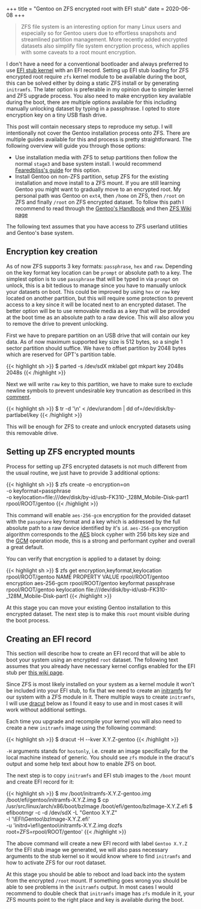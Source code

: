 +++
title = "Gentoo on ZFS encrypted root with EFI stub"
date = 2020-06-08
+++

> ZFS file system is an interesting option for many Linux users and
  especially so for Gentoo users due to effortless snapshots and
  streamlined partition management. More recently added encrypted
  datasets also simplify file system encryption process, which applies
  with some caveats to a root mount encryption.

I don't have a need for a conventional bootloader and always preferred
to use [EFI stub kernel](https://wiki.gentoo.org/wiki/EFI_stub_kernel)
with an EFI record. Setting up EFI stub loading for ZFS encrypted root
require `zfs` kernel module to be available during the boot, this can
be solved either by doing a static ZFS install or by generating
`initramfs`. The later option is preferable in my opinion due to
simpler kernel and ZFS upgrade process. You also need to make
encryption key available during the boot, there are multiple options
available for this including manually unlocking dataset by typing in a
passphrase. I opted to store encryption key on a tiny USB flash drive.

This post will contain necessary steps to reproduce my setup. I will
intentionally not cover the Gentoo installation process onto
ZFS. There are multiple guides available for this and process is
pretty straightforward. The following overview will guide you through
those options:

- Use installation media with ZFS to setup partitions then follow the
  normal `stage3` and base system install. I would recommend
  [Fearedbliss's
  guide](https://wiki.gentoo.org/wiki/User:Fearedbliss/Installing_Gentoo_Linux_On_ZFS)
  for this option.
- Install Gentoo on non-ZFS partition, setup ZFS for the existing
  installation and move install to a ZFS mount. If you are still
  learning Gentoo you might want to gradually move to an encrypted
  root. My personal path was Gentoo on `ext4`, then `/home` on ZFS,
  then `/root` on ZFS and finally `/root` on ZFS encrypted dataset. To
  follow this path I recommend to read through the [Gentoo's
  Handbook](https://wiki.gentoo.org/wiki/Handbook) and then [ZFS Wiki
  page](https://wiki.gentoo.org/wiki/ZFS)

The following text assumes that you have access to ZFS userland
utilities and Gentoo's base system.

## Encryption key creation

As of now ZFS supports 3 key formats: `passphrase`, `hex` and
`raw`. Depending on the key format key location can be `prompt` or
absolute path to a key. The simplest option is to use `passphrase`
that will be typed in via `prompt` on unlock, this is a bit tedious to
manage since you have to manually unlock your datasets on boot. This
could be improved by using `hex` or `raw` key located on another
partition, but this will require some protection to prevent access to
a key since it will be located next to an encrypted dataset. The
better option will be to use removable media as a key that will be
provided at the boot time as an absolute path to a raw device. This
will also allow you to remove the drive to prevent unlocking.

First we have to prepare partition on an USB drive that will contain
our key data. As of now maximum supported key size is 512 bytes, so a
single 1 sector partition should suffice. We have to offset partition
by 2048 bytes which are reserved for GPT's partition table.

{{< highlight sh >}}
$ parted -s /dev/sdX mklabel gpt mkpart key 2048s 2048s
{{< /highlight >}}

Next we will write `raw` key to this partition, we have to make sure
to exclude newline symbols to prevent undesirable key truncation as
described in this
[comment](https://github.com/openzfs/zfs/issues/6556#issuecomment-570340855).

{{< highlight sh >}}
$ tr -d '\n' < /dev/urandom | dd of=/dev/disk/by-partlabel/key
{{< /highlight >}}

This will be enough for ZFS to create and unlock encrypted datasets
using this removable drive.

## Setting up ZFS encrypted mounts

Process for setting up ZFS encrypted datasets is not much different
from the usual routine, we just have to provide 3 additional options:

{{< highlight sh >}}
$ zfs create -o encryption=on \
             -o keyformat=passphrase \
             -o keylocation=file:///dev/disk/by-id/usb-FK310-_128M_Mobile-Disk-part1 \
             rpool/ROOT/gentoo
{{< /highlight >}}

This command will enable `aes-256-gcm` encryption for the provided
dataset with the `passphare` key format and a key which is addressed
by the full absolute path to a raw device identified by it's
`id`. `aes-256-gcm` encryption algorithm corresponds to the
[AES](https://en.wikipedia.org/wiki/Advanced_Encryption_Standard)
block cypher with 256 bits key size and the
[GCM](https://en.wikipedia.org/wiki/Galois/Counter_Mode) operation
mode, this is a strong and performant cypher and overall a great
default.

You can verify that encryption is applied to a dataset by doing:

{{< highlight sh >}}
$ zfs get encryption,keyformat,keylocation rpool/ROOT/gentoo
NAME               PROPERTY     VALUE
rpool/ROOT/gentoo  encryption   aes-256-gcm
rpool/ROOT/gentoo  keyformat    passphrase
rpool/ROOT/gentoo  keylocation  file:///dev/disk/by-id/usb-FK310-_128M_Mobile-Disk-part1
{{< /highlight >}}

At this stage you can move your existing Gentoo installation to this
encrypted dataset. The next step is to make this `root` mount visible
during the boot process.

## Creating an EFI record

This section will describe how to create an EFI record that will be
able to boot your system using an encrypted `root` dataset. The
following text assumes that you already have necessary kernel configs
enabled for the EFI stub per [this wiki
page](https://wiki.gentoo.org/wiki/EFI_stub_kernel).

Since ZFS is most likely installed on your system as a kernel module
it won't be included into your EFI stub, to fix that we need to create
an [initramfs](https://wiki.gentoo.org/wiki/Initramfs) for our system
with a ZFS module in it. There multiple ways to create `initramfs`, I
will use [dracut](https://wiki.gentoo.org/wiki/Dracut) below as I
found it easy to use and in most cases it will work without additional
settings.

Each time you upgrade and recompile your kernel you will also need to
create a new `initramfs` image using the following command:

{{< highlight sh >}}
$ dracut -H --kver X.Y.Z-gentoo
{{< /highlight >}}

`-H` arguments stands for `hostonly`, i.e. create an image
specifically for the local machine instead of generic. You should see
`zfs` module in the dracut's output and some help text about how to
enable ZFS on boot.

The next step is to copy `initramfs` and EFI stub images to the
`/boot` mount and create EFI record for it:

{{< highlight sh >}}
$ mv /boot/initramfs-X.Y.Z-gentoo.img /boot/efi/gentoo/initramfs-X.Y.Z.img
$ cp /usr/src/linux/arch/x86/boot/bzImage /boot/efi/gentoo/bzImage-X.Y.Z.efi
$ efibootmgr -c -d /dev/sdX -L "Gentoo X.Y.Z" \
             -l '\EFI\Gentoo\bzImage-X.Y.Z.efi' \
             -u 'initrd=\efi\gentoo\initramfs-X.Y.Z.img dozfs root=ZFS=rpool/ROOT/gentoo'
{{< /highlight >}}

The above command will create a new EFI record with label `Gentoo
X.Y.Z` for the EFI stub image we generated, we will also pass
necessary arguments to the stub kernel so it would know where to find
`initramfs` and how to activate ZFS for our root dataset.

At this stage you should be able to reboot and load back into the
system from the encrypted `/root` mount. If something goes wrong you
should be able to see problems in the `initramfs` output. In most
cases I would recommend to double check that `initramfs` image has
`zfs` module in it, your ZFS mounts point to the right place and key
is available during the boot.
